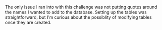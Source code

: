 The only issue I ran into with this challenge was not putting quotes around the names I wanted to add to the database. Setting up
the tables was straightforward, but I'm curious about the possiblity of modifying tables once they are created.